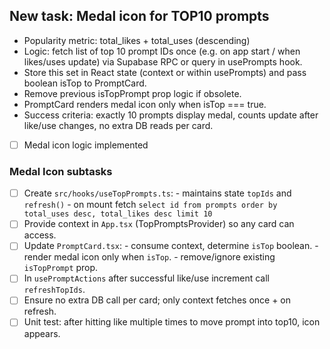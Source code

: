## New task: Medal icon for TOP10 prompts
- Popularity metric: total_likes + total_uses (descending)
- Logic: fetch list of top 10 prompt IDs once (e.g. on app start / when likes/uses update) via Supabase RPC or query in usePrompts hook.
- Store this set in React state (context or within usePrompts) and pass boolean isTop to PromptCard.
- Remove previous isTopPrompt prop logic if obsolete.
- PromptCard renders medal icon only when isTop === true.
- Success criteria: exactly 10 prompts display medal, counts update after like/use changes, no extra DB reads per card.

- [ ] Medal icon logic implemented

### Medal Icon subtasks
- [ ] Create `src/hooks/useTopPrompts.ts`:
      - maintains state `topIds` and `refresh()`
      - on mount fetch `select id from prompts order by total_uses desc, total_likes desc limit 10`
- [ ] Provide context in `App.tsx` (TopPromptsProvider) so any card can access.
- [ ] Update `PromptCard.tsx`:
      - consume context, determine `isTop` boolean.
      - render medal icon only when `isTop`.
      - remove/ignore existing `isTopPrompt` prop.
- [ ] In `usePromptActions` after successful like/use increment call `refreshTopIds`.
- [ ] Ensure no extra DB call per card; only context fetches once + on refresh.
- [ ] Unit test: after hitting like multiple times to move prompt into top10, icon appears.
